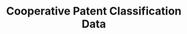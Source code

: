---
layout: default
bigquery: https://console.cloud.google.com/bigquery?p=patents-public-data&d=cpc&page=dataset
citation: '“Cooperative Patent Classification” by the EPO and USPTO, for public use. '
contributors: EPO, USPTO
cost: None
description: Cooperative Patent Classification Data contains the scheme and definitions
  of the Cooperative Patent Classification system for classifying patent documents.
  The CPC is the result of a partnership between the EPO and the USPTO in their joint
  effort to develop a common, internationally compatible classification system for
  technical documents, in particular patent publications, which will be used by both
  offices in the patent granting process
documentation: https://www.cooperativepatentclassification.org/cpcSchemeAndDefinitions
last_edit: Mon, 04 Apr 2022 19:07:06 GMT
location: https://www.cooperativepatentclassification.org/index
maintained_by: USPTO, EPO
schema_fields: '[''limitingReferences'', ''informativeReferences'', ''children'',
  ''level'', ''application_references'', ''symbol'', ''title_part'', ''informative_references'',
  ''residualReferences'', ''limiting_references'', ''applicationReferences'', ''child_groups'',
  ''ipc_concordant'', ''ipcConcordant'', ''dateRevised'', ''titlePart'', ''residual_references'',
  ''glossary'', ''breakdownCode'', ''titleFull'', ''sizeCache'', ''childGroups'',
  ''date_revised'', ''breakdown_code'', ''definition'', ''synonyms'', ''not_allocatable'',
  ''parents'', ''notAllocatable'', ''additional_only'', ''title_full'', ''status'']'
shortname: cooperative_patent_classification
tags:
- patents
- science
title: Cooperative Patent Classification Data
uuid: 984374a7-16e9-4b35-9445-458daceb01bf
---